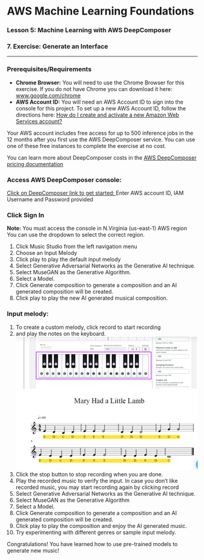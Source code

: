 # AWS Machine Learning Foundations 

### Lesson 5: Machine Learning with AWS DeepComposer

### 7. Exercise: Generate an Interface

___

### Prerequisites/Requirements

* **Chrome Browser:** You will need to use the Chrome Browser for this exercise. If you do not have Chrome you can download it here: www.google.com/chrome
* **AWS Account ID:** You will need an AWS Account ID to sign into the console for this project. To set up a new AWS Account ID, follow the directions here: [How do I create and activate a new Amazon Web Services account?](https://aws.amazon.com/premiumsupport/knowledge-center/create-and-activate-aws-account/)

Your AWS account includes free access for up to 500 inference jobs in the 12 months after you first use the AWS DeepComposer service. You can use one of these free instances to complete the exercise at no cost.

You can learn more about DeepComposer costs in the [AWS DeepComposer pricing documentation](https://aws.amazon.com/deepcomposer/pricing/)

### Access AWS DeepComposer console:
[Click on DeepComposer link to get started: ](https://us-east-1.console.aws.amazon.com/deepcomposer)
Enter AWS account ID, IAM Username and Password provided

### Click Sign In

**Note:** You must access the console in N.Virginia (us-east-1) AWS region You can use the dropdown to select the correct region.

1. Click Music Studio from the left navigation menu
2. Choose an Input Melody
3. Click play to play the default input melody
4. Select Generative Adversarial Networks as the Generative AI technique.
5. Select MuseGAN as the Generative Algorithm.
6. Select a Model.
7. Click Generate composition to generate a composition and an AI generated composition will be created.
8. Click play to play the new AI generated musical composition.

### Input melody:
1. To create a custom melody, click record to start recording
2. and play the notes on the keyboard.
![Mary](png/mary.png)
3. Click the stop button to stop recording when you are done.
4. Play the recorded music to verify the input. In case you don’t like recorded music, you may start recording again by clicking record
5. Select Generative Adversarial Networks as the Generative AI technique.
6. Select MuseGAN as the Generative Algorithm
7. Select a Model.
8. Click Generate composition to generate a composition and an AI generated composition will be created.
9. Click play to play the composition and enjoy the AI generated music.
10. Try experimenting with different genres or sample input melody.

Congratulations! You have learned how to use pre-trained models to generate new music!